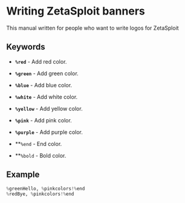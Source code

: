 # Writing ZetaSploit banners

This manual written for people who want to write logos for ZetaSploit

## Keywords

* **`%red`** - Add red color.
* **`%green`** - Add green color.
* **`%blue`** - Add blue color.
* **`%white`** - Add white color.
* **`%yellow`** - Add yellow color.
* **`%pink`** - Add pink color.
* **`%purple`** - Add purple color.

* **`%end` - End color.
* **`%bold` - Bold color.

## Example

```python
%greenHello, %pinkcolors!%end
%redBye, %pinkcolors!%end
```
